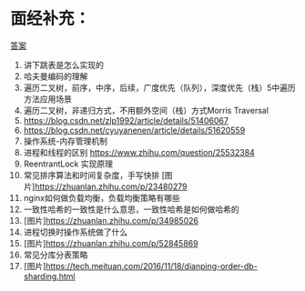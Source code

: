 # 面经补充：

[答案](../shortanswer/面经补充.md)

1. 讲下跳表是怎么实现的
2. 哈夫曼编码的理解
3. 遍历二叉树，前序，中序，后续，广度优先（队列），深度优先（栈）5中遍历方法应用场景
3. 遍历二叉树，非递归方式，不用额外空间（栈）方式Morris Traversal
4. https://blog.csdn.net/zlp1992/article/details/51406067
5. https://blog.csdn.net/cyuyanenen/article/details/51620559
6. 操作系统-内存管理机制
7. 进程和线程的区别 https://www.zhihu.com/question/25532384
8. ReentrantLock 实现原理
9. 常见排序算法和时间复杂度，手写快排 [图片]https://zhuanlan.zhihu.com/p/23480279
10. nginx如何做负载均衡，负载均衡策略有哪些
11. 一致性哈希的一致性是什么意思，一致性哈希是如何做哈希的
12. [图片]https://zhuanlan.zhihu.com/p/34985026
12. 进程切换时操作系统做了什么
13. [图片]https://zhuanlan.zhihu.com/p/52845869
13. 常见分库分表策略
14. [图片]https://tech.meituan.com/2016/11/18/dianping-order-db-sharding.html
